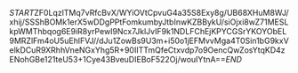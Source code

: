 $START$ZF0LqzlTMq7vRfcBvX/WYiOVtCpvuG4a35S8Exy8g/UB68XHuM8WJ/xhij/SSShBOMk1erX5wDDgPPtFomkumbyJtbInwKZBBykU/siOjxi8wZ71MESLkpWMThbqog6E9iR8yrPewI9Ncx7JklJvIF9k1NDLFChEjKPYCGSrYKOYObEL9MRZlFm4oU5uEhlFVJ//dJu1ZowBs9U3m+i50o1jEFMvvMga4T0Sin1bG9kxVelkDCuR9XRhhVneNGxYhg5R+90IITTmQfeCtxvdp7o9OencQwZosYtqKD4zENohGBe121teU53+1Cye43BveuDIEBoF522Oj/wouIYtnA==$END$
